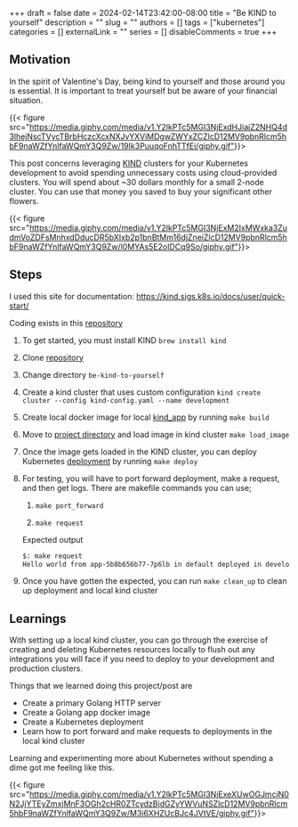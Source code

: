 +++
draft = false
date = 2024-02-14T23:42:00-08:00
title = "Be KIND to yourself"
description = ""
slug = ""
authors = []
tags = ["kubernetes"]
categories = []
externalLink = ""
series = []
disableComments = true
+++

## Motivation

In the spirit of Valentine's Day, being kind to yourself and those around you is essential. It is important to treat yourself but be aware of your financial situation.

{{< figure src="<https://media.giphy.com/media/v1.Y2lkPTc5MGI3NjExdHJiajZ2NHQ4d3lhejNscTVycTBrbHczcXcxNXJvYXViMDgwZWYxZCZlcD12MV9pbnRlcm5hbF9naWZfYnlfaWQmY3Q9Zw/19Ik3PuuqoFnhTTfEi/giphy.gif">}}>

This post concerns leveraging [KIND](https://kind.sigs.k8s.io/) clusters for your Kubernetes development to avoid spending unnecessary costs using cloud-provided clusters.
You will spend about ~30 dollars monthly for a small 2-node cluster. You can use that money you saved to buy your significant other flowers.

{{< figure src="<https://media.giphy.com/media/v1.Y2lkPTc5MGI3NjExM2IxMWxka3ZudmVoZDFsMnhxdDducDR5bXIxb2p1bnBtMm16djZneiZlcD12MV9pbnRlcm5hbF9naWZfYnlfaWQmY3Q9Zw/l0MYAs5E2oIDCq9So/giphy.gif">}}>

## Steps

I used this site for documentation: <https://kind.sigs.k8s.io/docs/user/quick-start/>

Coding exists in this [repository](https://github.com/darrylbalderas/be-kind-to-yourself)

1. To get started, you must install KIND `brew install kind`

2. Clone [repository](https://github.com/darrylbalderas/be-kind-to-yourself)

3. Change directory `be-kind-to-yourself`

4. Create a kind cluster that uses custom configuration `kind create cluster --config kind-config.yaml --name development`

5. Create local docker image for local [kind_app](https://github.com/darrylbalderas/be-kind-to-yourself/tree/main/kind_app) by running `make build`

6. Move to [project directory](https://github.com/darrylbalderas/be-kind-to-yourself) and load image in kind cluster `make load_image`

7. Once the image gets loaded in the KIND cluster, you can deploy Kubernetes [deployment](https://github.com/darrylbalderas/be-kind-to-yourself/blob/main/manifests/deployment.yaml) by running `make deploy`

8. For testing, you will have to port forward deployment, make a request, and then get logs. There are makefile commands you can use;

    1. `make port_forward`

    1. `make request`

    Expected output

    ```bash
    $: make request
    Hello world from app-5b8b656b77-7p6lb in default deployed in development-worker3%
    ```

9. Once you have gotten the  expected, you can run `make clean_up` to clean up deployment and local kind cluster

## Learnings

With setting up a local kind cluster, you can go through the exercise of creating and deleting Kubernetes resources locally to flush out any integrations
you will face if you need to deploy to your development and production clusters.

Things that we learned doing this project/post are

- Create a primary Golang HTTP server
- Create a Golang app docker image
- Create a Kubernetes deployment
- Learn how to port forward and make requests to deployments in the local kind cluster

Learning and experimenting more about Kubernetes without spending a dime got me feeling like this.

{{< figure src="<https://media.giphy.com/media/v1.Y2lkPTc5MGI3NjExeXUwOGJmcjN0N2JjYTEyZmxjMnF3OGh2cHR0ZTcydzBjdGZyYWVuNSZlcD12MV9pbnRlcm5hbF9naWZfYnlfaWQmY3Q9Zw/M3i6XHZUcBJc4JVtVE/giphy.gif">}}>
